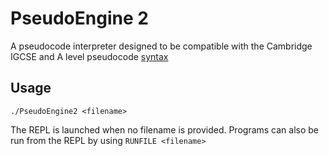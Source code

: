 # PseudoEngine 2

A pseudocode interpreter designed to be compatible with the Cambridge IGCSE and A level pseudocode [syntax](./Syntax.md)

## Usage
```
./PseudoEngine2 <filename>
```

The REPL is launched when no filename is provided. Programs can also be run from the REPL by using `RUNFILE <filename>`
